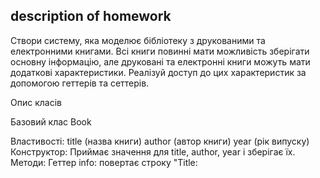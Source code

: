 ## description of homework

Створи систему, яка моделює бібліотеку з друкованими та електронними книгами.
Всі книги повинні мати можливість зберігати основну інформацію, 
але друковані та електронні книги можуть мати додаткові характеристики. 
Реалізуй доступ до цих характеристик за допомогою геттерів та сеттерів.

Опис класів

Базовий клас Book

Властивості:
title (назва книги)
author (автор книги)
year (рік випуску)
Конструктор:
Приймає значення для title, author, year і зберігає їх.
Методи:
Геттер info: повертає строку "Title: <title>, Author: <author>, Year: <year>".
Метод getDescription(): повертає строку "This is a book titled '<title>' by <author>.".
Сеттер year: перевіряє, чи значення року є числом; якщо ні, виводить помилку в консоль.
Клас-нащадок PrintedBook, який успадковує Book

Додаткова властивість:
pageCount (кількість сторінок)

Конструктор:
Приймає всі параметри для Book, а також додатково pageCount.
Викликає конструктор батьківського класу через super.

Методи:
Перевизначення геттера info: повертає строку "Title: <title>,
Author: <author>, 
Year: <year>, 
Pages: <pageCount>".

Перевизначення методу getDescription(): використовує super.getDescription() 
та додає " It has <pageCount> pages.".
Сеттер pageCount: перевіряє, чи значення pageCount є числом більше за 0;
якщо ні, виводить помилку в консоль.
Клас-нащадок Ebook, який успадковує Book

Додаткова властивість:
fileSize (розмір файлу в МБ)

Конструктор:
Приймає всі параметри для Book, а також додатково fileSize.
Викликає конструктор батьківського класу через super.

Методи:
Перевизначення геттера info: повертає строку "Title: <title>,
Author: <author>, 
Year: <year>, 
File Size: <fileSize>MB".

Перевизначення методу getDescription(): використовує super.getDescription() 
та додає " File size is <fileSize> MB.".

Сеттер fileSize: перевіряє, чи значення fileSize є числом більше за 0; 
якщо ні, виводить помилку в консоль.

Критерії виконання

Реалізуй аксесори для властивостей класів year, pageCount, fileSize.
Використовуй super для звернення до методів батьківського класу.
Перевизначення методів getInfo та getDescription повинні відповідати описаному формату.